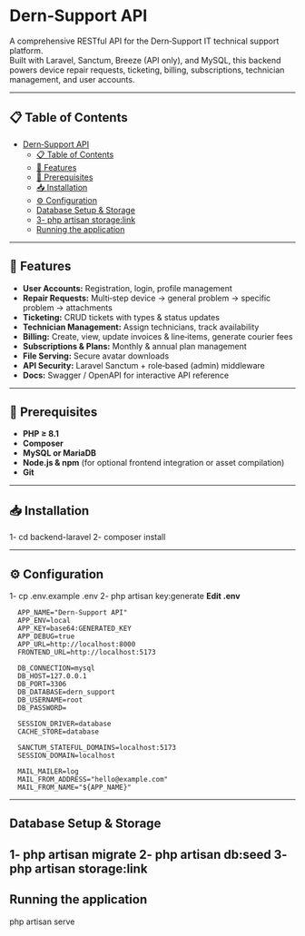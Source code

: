 # Dern‑Support API

A comprehensive RESTful API for the Dern‑Support IT technical support platform.  
Built with Laravel, Sanctum, Breeze (API only), and MySQL, this backend powers device repair requests, ticketing, billing, subscriptions, technician management, and user accounts.

---

## 📋 Table of Contents

- [Dern‑Support API](#dernsupport-api)
  - [📋 Table of Contents](#-table-of-contents)
  - [🚀 Features](#-features)
  - [🔧 Prerequisites](#-prerequisites)
  - [📥 Installation](#-installation)
  - [⚙ Configuration](#-configuration)
  - [Database Setup \& Storage](#database-setup--storage)
  - [3- php artisan storage:link](#3--php-artisan-storagelink)
  - [Running the application](#running-the-application)

---

## 🚀 Features

- **User Accounts:** Registration, login, profile management  
- **Repair Requests:** Multi‑step device → general problem → specific problem → attachments  
- **Ticketing:** CRUD tickets with types & status updates  
- **Technician Management:** Assign technicians, track availability  
- **Billing:** Create, view, update invoices & line‑items, generate courier fees  
- **Subscriptions & Plans:** Monthly & annual plan management  
- **File Serving:** Secure avatar downloads  
- **API Security:** Laravel Sanctum + role‑based (admin) middleware  
- **Docs:** Swagger / OpenAPI for interactive API reference  

---

## 🔧 Prerequisites

- **PHP ≥ 8.1**  
- **Composer**  
- **MySQL or MariaDB**  
- **Node.js & npm** (for optional frontend integration or asset compilation)  
- **Git**  

---

## 📥 Installation

  1- cd backend-laravel
  2- composer install

---

## ⚙ Configuration
  1- cp .env.example .env
  2- php artisan key:generate
  **Edit .env**
  ```
    APP_NAME="Dern-Support API"
    APP_ENV=local
    APP_KEY=base64:GENERATED_KEY
    APP_DEBUG=true
    APP_URL=http://localhost:8000
    FRONTEND_URL=http://localhost:5173

    DB_CONNECTION=mysql
    DB_HOST=127.0.0.1
    DB_PORT=3306
    DB_DATABASE=dern_support
    DB_USERNAME=root
    DB_PASSWORD=

    SESSION_DRIVER=database
    CACHE_STORE=database

    SANCTUM_STATEFUL_DOMAINS=localhost:5173
    SESSION_DOMAIN=localhost

    MAIL_MAILER=log
    MAIL_FROM_ADDRESS="hello@example.com"
    MAIL_FROM_NAME="${APP_NAME}"
  ```

--- 

## Database Setup & Storage
  1- php artisan migrate
  2- php artisan db:seed
  3- php artisan storage:link  
---

## Running the application
  php artisan serve
